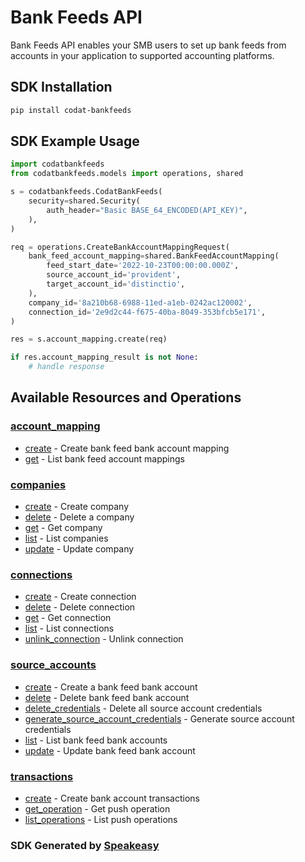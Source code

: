 # Bank Feeds API

Bank Feeds API enables your SMB users to set up bank feeds from accounts in your application to supported accounting platforms. 

<!-- Start SDK Installation -->
## SDK Installation

```bash
pip install codat-bankfeeds
```
<!-- End SDK Installation -->

## SDK Example Usage
<!-- Start SDK Example Usage -->


```python
import codatbankfeeds
from codatbankfeeds.models import operations, shared

s = codatbankfeeds.CodatBankFeeds(
    security=shared.Security(
        auth_header="Basic BASE_64_ENCODED(API_KEY)",
    ),
)

req = operations.CreateBankAccountMappingRequest(
    bank_feed_account_mapping=shared.BankFeedAccountMapping(
        feed_start_date='2022-10-23T00:00:00.000Z',
        source_account_id='provident',
        target_account_id='distinctio',
    ),
    company_id='8a210b68-6988-11ed-a1eb-0242ac120002',
    connection_id='2e9d2c44-f675-40ba-8049-353bfcb5e171',
)

res = s.account_mapping.create(req)

if res.account_mapping_result is not None:
    # handle response
```
<!-- End SDK Example Usage -->

<!-- Start SDK Available Operations -->
## Available Resources and Operations


### [account_mapping](docs/sdks/accountmapping/README.md)

* [create](docs/sdks/accountmapping/README.md#create) - Create bank feed bank account mapping
* [get](docs/sdks/accountmapping/README.md#get) - List bank feed account mappings

### [companies](docs/sdks/companies/README.md)

* [create](docs/sdks/companies/README.md#create) - Create company
* [delete](docs/sdks/companies/README.md#delete) - Delete a company
* [get](docs/sdks/companies/README.md#get) - Get company
* [list](docs/sdks/companies/README.md#list) - List companies
* [update](docs/sdks/companies/README.md#update) - Update company

### [connections](docs/sdks/connections/README.md)

* [create](docs/sdks/connections/README.md#create) - Create connection
* [delete](docs/sdks/connections/README.md#delete) - Delete connection
* [get](docs/sdks/connections/README.md#get) - Get connection
* [list](docs/sdks/connections/README.md#list) - List connections
* [unlink_connection](docs/sdks/connections/README.md#unlink_connection) - Unlink connection

### [source_accounts](docs/sdks/sourceaccounts/README.md)

* [create](docs/sdks/sourceaccounts/README.md#create) - Create a bank feed bank account
* [delete](docs/sdks/sourceaccounts/README.md#delete) - Delete bank feed bank account
* [delete_credentials](docs/sdks/sourceaccounts/README.md#delete_credentials) - Delete all source account credentials
* [generate_source_account_credentials](docs/sdks/sourceaccounts/README.md#generate_source_account_credentials) - Generate source account credentials
* [list](docs/sdks/sourceaccounts/README.md#list) - List bank feed bank accounts
* [update](docs/sdks/sourceaccounts/README.md#update) - Update bank feed bank account

### [transactions](docs/sdks/transactions/README.md)

* [create](docs/sdks/transactions/README.md#create) - Create bank account transactions
* [get_operation](docs/sdks/transactions/README.md#get_operation) - Get push operation
* [list_operations](docs/sdks/transactions/README.md#list_operations) - List push operations
<!-- End SDK Available Operations -->

### SDK Generated by [Speakeasy](https://docs.speakeasyapi.dev/docs/using-speakeasy/client-sdks)
